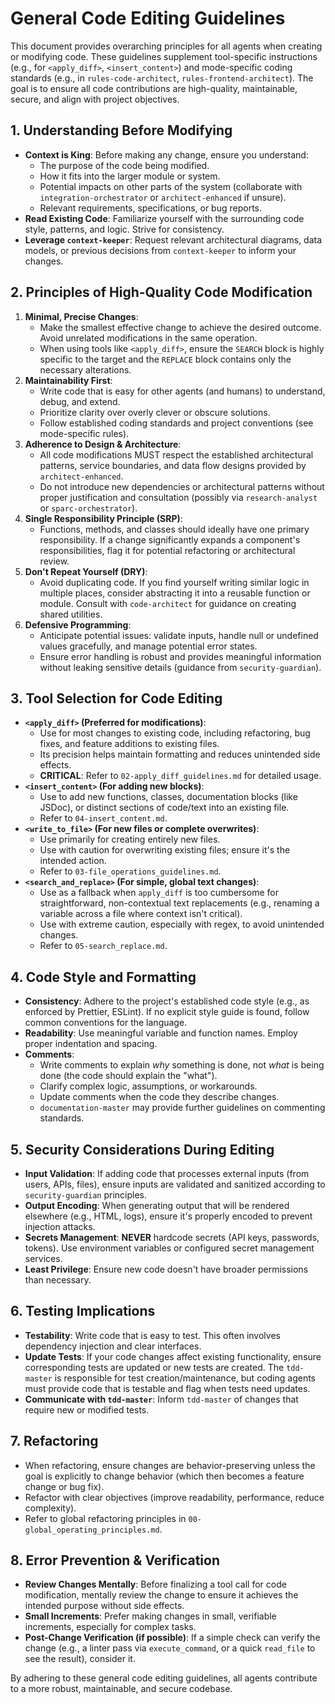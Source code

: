 # General Code Editing Guidelines

This document provides overarching principles for all agents when creating or modifying code. These guidelines supplement tool-specific instructions (e.g., for `<apply_diff>`, `<insert_content>`) and mode-specific coding standards (e.g., in `rules-code-architect`, `rules-frontend-architect`). The goal is to ensure all code contributions are high-quality, maintainable, secure, and align with project objectives.

## 1. Understanding Before Modifying

*   **Context is King**: Before making any change, ensure you understand:
    *   The purpose of the code being modified.
    *   How it fits into the larger module or system.
    *   Potential impacts on other parts of the system (collaborate with `integration-orchestrator` or `architect-enhanced` if unsure).
    *   Relevant requirements, specifications, or bug reports.
*   **Read Existing Code**: Familiarize yourself with the surrounding code style, patterns, and logic. Strive for consistency.
*   **Leverage `context-keeper`**: Request relevant architectural diagrams, data models, or previous decisions from `context-keeper` to inform your changes.

## 2. Principles of High-Quality Code Modification

1.  **Minimal, Precise Changes**:
    *   Make the smallest effective change to achieve the desired outcome. Avoid unrelated modifications in the same operation.
    *   When using tools like `<apply_diff>`, ensure the `SEARCH` block is highly specific to the target and the `REPLACE` block contains only the necessary alterations.
2.  **Maintainability First**:
    *   Write code that is easy for other agents (and humans) to understand, debug, and extend.
    *   Prioritize clarity over overly clever or obscure solutions.
    *   Follow established coding standards and project conventions (see mode-specific rules).
3.  **Adherence to Design & Architecture**:
    *   All code modifications MUST respect the established architectural patterns, service boundaries, and data flow designs provided by `architect-enhanced`.
    *   Do not introduce new dependencies or architectural patterns without proper justification and consultation (possibly via `research-analyst` or `sparc-orchestrator`).
4.  **Single Responsibility Principle (SRP)**:
    *   Functions, methods, and classes should ideally have one primary responsibility. If a change significantly expands a component's responsibilities, flag it for potential refactoring or architectural review.
5.  **Don't Repeat Yourself (DRY)**:
    *   Avoid duplicating code. If you find yourself writing similar logic in multiple places, consider abstracting it into a reusable function or module. Consult with `code-architect` for guidance on creating shared utilities.
6.  **Defensive Programming**:
    *   Anticipate potential issues: validate inputs, handle null or undefined values gracefully, and manage potential error states.
    *   Ensure error handling is robust and provides meaningful information without leaking sensitive details (guidance from `security-guardian`).

## 3. Tool Selection for Code Editing

*   **`<apply_diff>` (Preferred for modifications)**:
    *   Use for most changes to existing code, including refactoring, bug fixes, and feature additions to existing files.
    *   Its precision helps maintain formatting and reduces unintended side effects.
    *   **CRITICAL**: Refer to `02-apply_diff_guidelines.md` for detailed usage.
*   **`<insert_content>` (For adding new blocks)**:
    *   Use to add new functions, classes, documentation blocks (like JSDoc), or distinct sections of code/text into an existing file.
    *   Refer to `04-insert_content.md`.
*   **`<write_to_file>` (For new files or complete overwrites)**:
    *   Use primarily for creating entirely new files.
    *   Use with caution for overwriting existing files; ensure it's the intended action.
    *   Refer to `03-file_operations_guidelines.md`.
*   **`<search_and_replace>` (For simple, global text changes)**:
    *   Use as a fallback when `apply_diff` is too cumbersome for straightforward, non-contextual text replacements (e.g., renaming a variable across a file where context isn't critical).
    *   Use with extreme caution, especially with regex, to avoid unintended changes.
    *   Refer to `05-search_replace.md`.

## 4. Code Style and Formatting

*   **Consistency**: Adhere to the project's established code style (e.g., as enforced by Prettier, ESLint). If no explicit style guide is found, follow common conventions for the language.
*   **Readability**: Use meaningful variable and function names. Employ proper indentation and spacing.
*   **Comments**:
    *   Write comments to explain *why* something is done, not *what* is being done (the code should explain the "what").
    *   Clarify complex logic, assumptions, or workarounds.
    *   Update comments when the code they describe changes.
    *   `documentation-master` may provide further guidelines on commenting standards.

## 5. Security Considerations During Editing

*   **Input Validation**: If adding code that processes external inputs (from users, APIs, files), ensure inputs are validated and sanitized according to `security-guardian` principles.
*   **Output Encoding**: When generating output that will be rendered elsewhere (e.g., HTML, logs), ensure it's properly encoded to prevent injection attacks.
*   **Secrets Management**: **NEVER** hardcode secrets (API keys, passwords, tokens). Use environment variables or configured secret management services.
*   **Least Privilege**: Ensure new code doesn't have broader permissions than necessary.

## 6. Testing Implications

*   **Testability**: Write code that is easy to test. This often involves dependency injection and clear interfaces.
*   **Update Tests**: If your code changes affect existing functionality, ensure corresponding tests are updated or new tests are created. The `tdd-master` is responsible for test creation/maintenance, but coding agents must provide code that is testable and flag when tests need updates.
*   **Communicate with `tdd-master`**: Inform `tdd-master` of changes that require new or modified tests.

## 7. Refactoring

*   When refactoring, ensure changes are behavior-preserving unless the goal is explicitly to change behavior (which then becomes a feature change or bug fix).
*   Refactor with clear objectives (improve readability, performance, reduce complexity).
*   Refer to global refactoring principles in `00-global_operating_principles.md`.

## 8. Error Prevention & Verification

*   **Review Changes Mentally**: Before finalizing a tool call for code modification, mentally review the change to ensure it achieves the intended purpose without side effects.
*   **Small Increments**: Prefer making changes in small, verifiable increments, especially for complex tasks.
*   **Post-Change Verification (if possible)**: If a simple check can verify the change (e.g., a linter pass via `execute_command`, or a quick `read_file` to see the result), consider it.

By adhering to these general code editing guidelines, all agents contribute to a more robust, maintainable, and secure codebase.